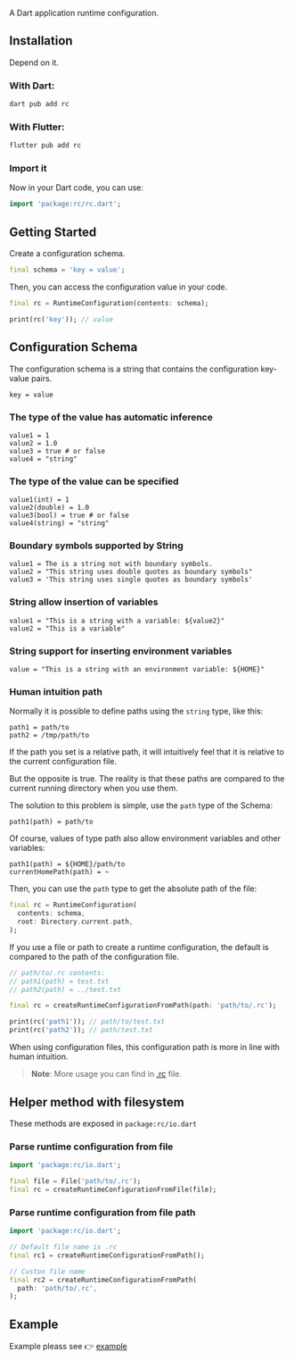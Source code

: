 A Dart application runtime configuration.

## Installation

Depend on it.

### With Dart:
```bash
dart pub add rc
```

### With Flutter:
```bash
flutter pub add rc
```

### Import it

Now in your Dart code, you can use:

```dart
import 'package:rc/rc.dart';
```

## Getting Started

Create a configuration schema.

```dart
final schema = 'key = value';
```

Then, you can access the configuration value in your code.

```dart
final rc = RuntimeConfiguration(contents: schema);

print(rc('key')); // value
```

## Configuration Schema

The configuration schema is a string that contains the configuration key-value pairs.

```
key = value
```

### The type of the value has automatic inference

```
value1 = 1
value2 = 1.0
value3 = true # or false
value4 = "string"
```

### The type of the value can be specified

```
value1(int) = 1
value2(double) = 1.0
value3(bool) = true # or false
value4(string) = "string"
```

### Boundary symbols supported by String

```
value1 = The is a string not with boundary symbols.
value2 = "This string uses double quotes as boundary symbols"
value3 = 'This string uses single quotes as boundary symbols'
```

### String allow insertion of variables

```
value1 = "This is a string with a variable: ${value2}"
value2 = "This is a variable"
```

### String support for inserting environment variables

```
value = "This is a string with an environment variable: ${HOME}"
```

### Human intuition path

Normally it is possible to define paths using the `string` type, like this:

```
path1 = path/to
path2 = /tmp/path/to
```

If the path you set is a relative path, it will intuitively feel that it is relative to the current configuration file.

But the opposite is true. The reality is that these paths are compared to the current running directory when you use them.

The solution to this problem is simple, use the `path` type of the Schema:

```
path1(path) = path/to
```

Of course, values of type path also allow environment variables and other variables:

```
path1(path) = ${HOME}/path/to
currentHomePath(path) = ~
```

Then, you can use the `path` type to get the absolute path of the file:

```dart
final rc = RuntimeConfiguration(
  contents: schema,
  root: Directory.current.path,
);
```

If you use a file or path to create a runtime configuration, the default is compared to the path of the configuration file.
```dart
// path/to/.rc contents:
// path1(path) = test.txt
// path2(path) = ../test.txt

final rc = createRuntimeConfigurationFromPath(path: 'path/to/.rc');

print(rc('path1')); // path/to/test.txt
print(rc('path2')); // path/test.txt
```

When using configuration files, this configuration path is more in line with human intuition.

> **Note**: More usage you can find in [.rc](.rc) file.

## Helper method with filesystem

These methods are exposed in `package:rc/io.dart`

### Parse runtime configuration from file

```dart
import 'package:rc/io.dart';

final file = File('path/to/.rc');
final rc = createRuntimeConfigurationFromFile(file);
```

### Parse runtime configuration from file path

```dart
import 'package:rc/io.dart';

// Default file name is .rc
final rc1 = createRuntimeConfigurationFromPath();

// Custon file name
final rc2 = createRuntimeConfigurationFromPath(
  path: 'path/to/.rc',
);
```

## Example

Example pleass see 👉 [example](https://pub.dev/packages/rc/example)
